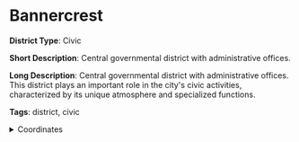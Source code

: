 # Bannercrest

**District Type**: Civic

**Short Description**: Central governmental district with administrative offices.

**Long Description**: Central governmental district with administrative offices. This district plays an important role in the city's civic activities, characterized by its unique atmosphere and specialized functions.

**Tags**: district, civic

<details>
<summary>Coordinates</summary>

- [7108,432]
- [7172,716]
- [7244,754]
- [7292,832]
- [7280,904]
- [7384,974]
- [7626,988]
- [7750,1158]
- [7896,1172]
- [7882,968]
- [7830,818]
- [7828,720]
- [7776,636]
- [7720,600]
- [7696,530]
- [7664,524]
- [7650,488]
- [7524,410]
- [7426,242]
- [7320,202]
- [7270,220]
- [7260,280]
- [7200,342]
- [7172,386]

</details>
